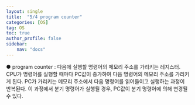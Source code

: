 ```yaml
---
layout: single
title:  "5/4 program counter"
categories: [OS]
tag: OS
toc: true
author_profile: false
sidebar:
    nav: "docs"
---
```


● program counter : 다음에 실행할 명령어의 메모리 주소를 가리키는 레지스터. CPU가 명령어를 실행할 때마다 PC값이 증가하여 다음 명령어의 메모리 주소를 가리키게 된다. PC가 가리키는 메모리 주소에서 다음 명령어를 읽어들이고 실행하는 과정이 반복된다. 이 과정에서 분기 명령어가 실행될 경우, PC값이 분기 명령어에 의해 변경될 수 있다.



